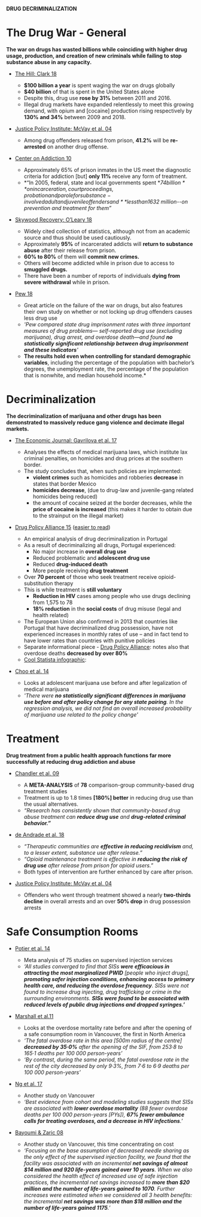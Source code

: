 **DRUG DECRIMINALIZATION**
# **The Drug War - General**
**The war on drugs has wasted billions while coinciding with higher drug usage, production, and creation of new criminals while failing to stop substance abuse in any capacity.**

- [The Hill: Clark 18](https://thehill.com/opinion/healthcare/417228-another-decade-lost-to-the-global-war-on-drugs)
  - **$100 billion a year** is spent waging the war on drugs globally
  - **$40 billion** of that is spent in the United States alone
  - Despite this, drug use **rose by 31%** between 2011 and 2016.
  - Illegal drug markets have expanded relentlessly to meet this growing demand, with opium and [cocaine] production rising respectively by **130% and 34%** between 2009 and 2018.

- [Justice Policy Institute: McVay et al. 04](http://www.justicepolicy.org/uploads/justicepolicy/documents/04-01_rep_mdtreatmentorincarceration_ac-dp.pdf) 
  - Among drug offenders released from prison, **41.2%** will be **re-arrested** on another drug offense.

- [Center on Addiction 10](https://www.centeronaddiction.org/newsroom/press-releases/2010-behind-bars-II)
  - Approximately 65% of prison inmates in the US meet the diagnostic criteria for addiction [but] **only 11%** receive any form of treatment.
  - *“In 2005, federal, state and local governments spent **$74 billion** on incarceration, court proceedings, probation and parole for substance-involved adult and juvenile offenders and **less than 1%** of that amount—$632 million--on prevention and treatment for them”*

- [Skywood Recovery: O’Leary 18](https://skywoodrecovery.com/why-imprisonment-is-more-harm-than-help-to-addicted-offenders/)
  - Widely cited collection of statistics, although not from an academic source and thus should be used cautiously.
  - Approximately **95%** of incarcerated addicts will **return to substance abuse** after their release from prison.
  - **60% to 80%** of them will **commit new crimes.**
  - Others will become addicted while in prison due to access to **smuggled drugs.**
  - There have been a number of reports of individuals **dying from severe withdrawal** while in prison.

- [Pew 18](https://www.pewtrusts.org/en/research-and-analysis/issue-briefs/2018/03/more-imprisonment-does-not-reduce-state-drug-problems) 
  - Great article on the failure of the war on drugs, but also features their own study on whether or not locking up drug offenders causes less drug use
  - *'Pew compared state drug imprisonment rates with three important measures of drug problems— self-reported drug use (excluding marijuana), drug arrest, and overdose death—and found **no statistically significant relationship between drug imprisonment and these indicators**'*
  - **The results hold even when controlling for standard demographic variables**, including the percentage of the population with bachelor’s degrees, the unemployment rate, the percentage of the population that is nonwhite, and median household income.*

# **Decriminalization**
**The decriminalization of marijuana and other drugs has been demonstrated to massively reduce gang violence and decimate illegal markets.**

- [The Economic Journal: Gavrilova et al. 17](http://conference.iza.org/conference_files/riskonomics2015/zoutman_f21865.pdf)
  - Analyses the effects of medical marijuana laws, which institute lax criminal penalties, on homicides and drug prices at the southern border.
  - The study concludes that, when such policies are implemented:
    - **violent crimes** such as homicides and robberies **decrease** in states that border Mexico
    - **homicides decrease**, (due to drug-law and juvenile-gang related homicides being reduced)
    - the amount of cocaine seized at the border decreases, while the **price of cocaine is increased** (this makes it harder to obtain due to the strainput on the illegal market)

- [Drug Policy Alliance 15](http://www.drugpolicy.org/sites/default/files/DPA_Fact_Sheet_Portugal_Decriminalization_Feb2015.pdf) ([easier to read](https://transformdrugs.org/drug-decriminalisation-in-portugal-setting-the-record-straight/))
  - An empirical analysis of drug decriminalization in Portugal
  - As a result of decriminalizing all drugs, Portugal experienced:
    - No major increase in **overall drug use**
    - Reduced problematic and **adolescent drug use**
    - Reduced **drug-induced death**
    - More people receiving **drug treatment**
  - Over **70 percent** of those who seek treatment receive opioid-substitution therapy
  - This is while treatment is **still voluntary**
    - **Reduction in HIV** cases among people who use drugs declining from 1,575 to 78
    - **18% reduction** in the **social costs** of drug misuse (legal and health related)
  - The European Union also confirmed in 2013 that countries like Portugal that have decriminalized drug possession,  have not experienced increases in monthly rates of use – and in fact tend to have lower rates than countries with punitive policies
  - Separate informational piece - [Drug Policy Alliance](http://www.drugpolicy.org/sites/default/files/dpa-drug-decriminalization-portugal-health-human-centered-approach_0.pdf): notes also that overdose deaths **decreased by over 80%**
  - [Cool Statista infographic](https://www.statista.com/chart/20616/key-developments-since-portugal-decriminalized-drugs/):

- [Choo et al. 14](https://www.jahonline.org/article/S1054-139X\(14\)00107-4/abstract) 
  - Looks at adolescent marijuana use before and after legalization of medical marijuana
  - *'There were **no statistically significant differences in marijuana use before and after policy change for any state pairing**. In the regression analysis, we did not find an overall increased probability of marijuana use related to the policy change'*

# **Treatment**
**Drug treatment from a public health approach functions far more successfully at reducing drug addiction and abuse**

- [Chandler et al. 09](https://www.ncbi.nlm.nih.gov/pmc/articles/PMC2681083/)
  - A **META-ANALYSIS** of **78** comparison-group community-based drug treatment studies
  - Treatment is up to 1.8 times **[180%] better** in reducing drug use than the usual alternatives.
  - *“Research has consistently shown that community-based drug abuse treatment can **reduce drug use** and **drug-related criminal behavior.”***

- [de Andrade et al. 18](https://academic.oup.com/epirev/article/40/1/121/4992689)
  - *“Therapeutic communities are **effective in reducing recidivism** and, to a lesser extent, substance use after release.”*
  - *“Opioid maintenance treatment is effective in **reducing the risk of drug use** after release from prison for opioid users.”*
  - Both types of intervention are further enhanced by care after prison.

- [Justice Policy Institute: McVay et al. 04](http://www.justicepolicy.org/uploads/justicepolicy/documents/04-01_rep_mdtreatmentorincarceration_ac-dp.pdf) 
  - Offenders who went through treatment showed a nearly **two-thirds decline** in overall arrests and an over **50% drop** in drug possession arrests

# Safe Consumption Rooms

- [Potier et al. 14](https://www.sciencedirect.com/science/article/abs/pii/S0376871614018754) 
  - Meta analysis of 75 studies on supervised injection services
  - *‘All studies converged to find that SISs **were efficacious in attracting the most marginalized PWID** [people who inject drugs], **promoting safer injection conditions, enhancing access to primary health care, and reducing the overdose frequency**. SISs were not found to increase drug injecting, drug trafficking or crime in the surrounding environments. **SISs were found to be associated with reduced levels of public drug injections and dropped syringes.’***

- [Marshall et al.11](https://www.thelancet.com/journals/lancet/article/PIIS0140-6736\(10\)62353-7/fulltext)
  - Looks at the overdose mortality rate before and after the opening of a safe consumption room in Vancouver, the first in North America
  - *‘The fatal overdose rate in this area [500m radius of the centre] **decreased by 35·0%** after the opening of the SIF, from 253·8 to 165·1 deaths per 100 000 person-years’*
  - *‘By contrast, during the same period, the fatal overdose rate in the rest of the city decreased by only 9·3%, from 7·6 to 6·9 deaths per 100 000 person-years’*

- [Ng et al. 17](https://www.ncbi.nlm.nih.gov/pmc/articles/PMC5685449/)
  - Another study on Vancouver
  - *‘Best evidence from cohort and modeling studies suggests that SISs are associated with **lower overdose mortality** (88 fewer overdose deaths per 100 000 person-years [PYs]), **67% fewer ambulance calls for treating overdoses, and a decrease in HIV infections**.’*

- [Bayoumi & Zaric 08](https://www.cmaj.ca/content/179/11/1143) 
  - Another study on Vancouver, this time concentrating on cost
  - *‘Focusing on the base assumption of decreased needle sharing as the only effect of the supervised injection facility, we found that the facility was associated with an incremental **net savings of almost $14 million and 920 life-years gained over 10 years**. When we also considered the health effect of increased use of safe injection practices, the incremental net savings increased to **more than $20 million and the number of life-years gained to 1070**. Further increases were estimated when we considered all 3 health benefits: the incremental **net savings was more than $18 million and the number of life-years gained 1175**.’*